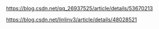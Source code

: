 https://blog.csdn.net/qq_26937525/article/details/53670213

https://blog.csdn.net/linlinv3/article/details/48028521
